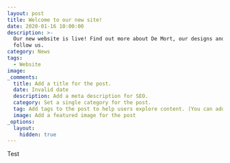 ```yaml
---
layout: post
title: Welcome to our new site!
date: 2020-01-16 10:00:00
description: >-
  Our new website is live! Find out more about De Mort, our designs and how to
  follow us.
category: News
tags:
  - Website
image:
_comments:
  title: Add a title for the post.
  date: Invalid date
  description: Add a meta description for SEO.
  category: Set a single category for the post.
  tag: Add tags to the post to help users explore content. (You can add multiple.)
  image: Add a featured image for the post
_options:
  layout:
    hidden: true
---
```


Test